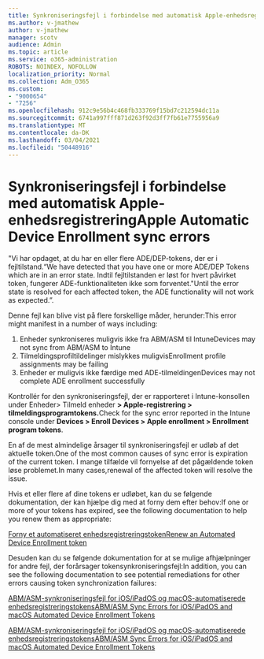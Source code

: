 ```yaml
---
title: Synkroniseringsfejl i forbindelse med automatisk Apple-enhedsregistrering
ms.author: v-jmathew
author: v-jmathew
manager: scotv
audience: Admin
ms.topic: article
ms.service: o365-administration
ROBOTS: NOINDEX, NOFOLLOW
localization_priority: Normal
ms.collection: Adm_O365
ms.custom:
- "9000654"
- "7256"
ms.openlocfilehash: 912c9e56b4c468fb333769f15bd7c212594dc11a
ms.sourcegitcommit: 6741a997fff871d263f92d3ff7fb61e7755956a9
ms.translationtype: MT
ms.contentlocale: da-DK
ms.lasthandoff: 03/04/2021
ms.locfileid: "50448916"
---
```

# <a name="apple-automatic-device-enrollment-sync-errors"></a><span data-ttu-id="fe386-102">Synkroniseringsfejl i forbindelse med automatisk Apple-enhedsregistrering</span><span class="sxs-lookup"><span data-stu-id="fe386-102">Apple Automatic Device Enrollment sync errors</span></span>

<span data-ttu-id="fe386-103">"Vi har opdaget, at du har en eller flere ADE/DEP-tokens, der er i fejltilstand.</span><span class="sxs-lookup"><span data-stu-id="fe386-103">“We have detected that you have one or more ADE/DEP Tokens which are in an error state.</span></span> <span data-ttu-id="fe386-104">Indtil fejltilstanden er løst for hvert påvirket token, fungerer ADE-funktionaliteten ikke som forventet."</span><span class="sxs-lookup"><span data-stu-id="fe386-104">Until the error state is resolved for each affected token, the ADE functionality will not work as expected.”.</span></span>

<span data-ttu-id="fe386-105">Denne fejl kan blive vist på flere forskellige måder, herunder:</span><span class="sxs-lookup"><span data-stu-id="fe386-105">This error might manifest in a number of ways including:</span></span>

1. <span data-ttu-id="fe386-106">Enheder synkroniseres muligvis ikke fra ABM/ASM til Intune</span><span class="sxs-lookup"><span data-stu-id="fe386-106">Devices may not sync from ABM/ASM to Intune</span></span>
2. <span data-ttu-id="fe386-107">Tilmeldingsprofiltildelinger mislykkes muligvis</span><span class="sxs-lookup"><span data-stu-id="fe386-107">Enrollment profile assignments may be failing</span></span>
3. <span data-ttu-id="fe386-108">Enheder er muligvis ikke færdige med ADE-tilmeldingen</span><span class="sxs-lookup"><span data-stu-id="fe386-108">Devices may not complete ADE enrollment successfully</span></span>

<span data-ttu-id="fe386-109">Kontrollér for den synkroniseringsfejl, der er rapporteret i Intune-konsollen under Enheder> Tilmeld enheder **> Apple-registrering > tilmeldingsprogramtokens.**</span><span class="sxs-lookup"><span data-stu-id="fe386-109">Check for the sync error reported in the Intune console under **Devices > Enroll Devices > Apple enrollment > Enrollment program tokens**.</span></span>

<span data-ttu-id="fe386-110">En af de mest almindelige årsager til synkroniseringsfejl er udløb af det aktuelle token.</span><span class="sxs-lookup"><span data-stu-id="fe386-110">One of the most common causes of sync error is expiration of the current token.</span></span> <span data-ttu-id="fe386-111">I mange tilfælde vil fornyelse af det pågældende token løse problemet.</span><span class="sxs-lookup"><span data-stu-id="fe386-111">In many cases,renewal of the affected token will resolve the issue.</span></span>

<span data-ttu-id="fe386-112">Hvis et eller flere af dine tokens er udløbet, kan du se følgende dokumentation, der kan hjælpe dig med at forny dem efter behov:</span><span class="sxs-lookup"><span data-stu-id="fe386-112">If one or more of your tokens has expired,  see the following documentation to help you renew them as appropriate:</span></span>

[<span data-ttu-id="fe386-113">Forny et automatiseret enhedsregistreringstoken</span><span class="sxs-lookup"><span data-stu-id="fe386-113">Renew an Automated Device Enrollment token</span></span>](https://docs.microsoft.com/mem/intune/enrollment/device-enrollment-program-enroll-ios#renew-an-automated-device-enrollment-token)

<span data-ttu-id="fe386-114">Desuden kan du se følgende dokumentation for at se mulige afhjælpninger for andre fejl, der forårsager tokensynkroniseringsfejl:</span><span class="sxs-lookup"><span data-stu-id="fe386-114">In addition, you can see the following documentation to see potential remediations for other errors causing token synchronization failures:</span></span>

[<span data-ttu-id="fe386-115">ABM/ASM-synkroniseringsfejl for iOS/iPadOS og macOS-automatiserede enhedsregistreringstokens</span><span class="sxs-lookup"><span data-stu-id="fe386-115">ABM/ASM Sync Errors for iOS/iPadOS and macOS Automated Device Enrollment Tokens</span></span>](https://docs.microsoft.com/mem/intune/enrollment/troubleshoot-ios-enrollment-errors#sync-token-errors-between-intune-and-ade-dep)







[<span data-ttu-id="fe386-116">ABM/ASM-synkroniseringsfejl for iOS/iPadOS og macOS-automatiserede enhedsregistreringstokens</span><span class="sxs-lookup"><span data-stu-id="fe386-116">ABM/ASM Sync Errors for iOS/iPadOS and macOS Automated Device Enrollment Tokens</span></span>](https://docs.microsoft.com/mem/intune/enrollment/troubleshoot-ios-enrollment-errors#resolutions-when-syncing-tokens-between-intune-and-abmasm-for-automated-device-enrollment)
